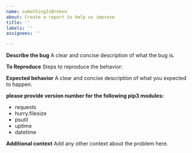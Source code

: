 ```yaml
---
name: somethingIsBroken
about: Create a report to help us improve
title: ''
labels: ''
assignees: ''

---
```


**Describe the bug**
 A clear and concise description of what the bug is.

**To Reproduce**
 Steps to reproduce the behavior:

**Expected behavior**
 A clear and concise description of what you expected to happen.
 
**please provide version number for the following pip3 modules:**
  * requests
  * hurry.filesize
  * psutil
  * uptime
  * datetime

**Additional context**
 Add any other context about the problem here.
